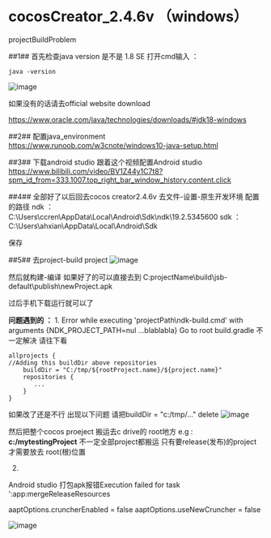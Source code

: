 # cocosCreator_2.4.6v （windows）
projectBuildProblem

##1##
首先检查java version 是不是 1.8 SE 
打开cmd输入 ：

```
java -version
```
![image](https://user-images.githubusercontent.com/49250073/160803094-05aeacbd-f395-49fb-a241-03313aa2452a.png)

如果没有的话请去official website download

https://www.oracle.com/java/technologies/downloads/#jdk18-windows

##2##
配置java_environment
https://www.runoob.com/w3cnote/windows10-java-setup.html

##3##
下载android studio
跟着这个视频配置Android studio
https://www.bilibili.com/video/BV1Z44y1C7t8?spm_id_from=333.1007.top_right_bar_window_history.content.click

##4##
全部好了以后回去cocos creator2.4.6v
去文件-设置-原生开发环境 配置的路径 
ndk ： C:\Users\ccren\AppData\Local\Android\Sdk\ndk\19.2.5345600
sdk ：C:\Users\ahxian\AppData\Local\Android\Sdk

保存

##5##
去project-build project
![image](https://user-images.githubusercontent.com/49250073/160804505-6ca9efa9-9541-43f1-9c9b-f174cbc98c05.png)

然后就构建-编译
如果好了的可以直接去到
C:projectName\build\jsb-default\publish\newProject.apk

过后手机下载运行就可以了



**问题遇到的 ：**
1.
Error while executing 'projectPath\ndk-build.cmd' with arguments {NDK_PROJECT_PATH=nul ...blablabla}
Go to root build.gradle 不一定解决 请往下看
```
allprojects {
//Adding this buildDir above repositories 
    buildDir = "C:/tmp/${rootProject.name}/${project.name}"
    repositories {
       ...
    }
}
```

如果改了还是不行 出现以下问题 请把buildDir = "c:/tmp/..." delete
![image](https://user-images.githubusercontent.com/49250073/160814167-9b1e98f1-fc84-441c-ad32-bab614bc7bf2.png)

然后把整个cocos proeject 搬运去c drive的 root地方 e.g : **c:/mytestingProject**
不一定全部project都搬运 只有要release(发布)的project才需要放去 root(根)位置

2.
Android studio 打包apk报错Execution failed for task ':app:mergeReleaseResources

aaptOptions.cruncherEnabled = false
aaptOptions.useNewCruncher = false

![image](https://user-images.githubusercontent.com/49250073/160807664-c4bed91d-a902-471b-8674-893eb28b91c1.png)
